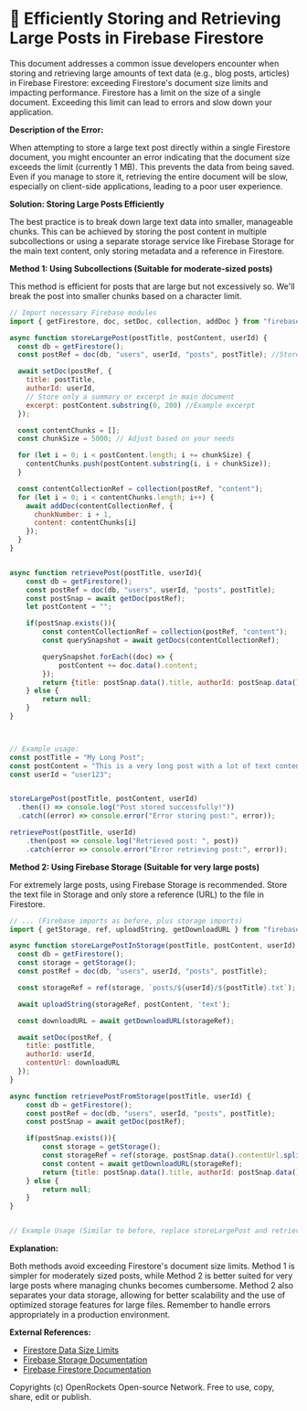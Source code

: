 # 🐞 Efficiently Storing and Retrieving Large Posts in Firebase Firestore


This document addresses a common issue developers encounter when storing and retrieving large amounts of text data (e.g., blog posts, articles) in Firebase Firestore: exceeding Firestore's document size limits and impacting performance.  Firestore has a limit on the size of a single document. Exceeding this limit can lead to errors and slow down your application.

**Description of the Error:**

When attempting to store a large text post directly within a single Firestore document, you might encounter an error indicating that the document size exceeds the limit (currently 1 MB). This prevents the data from being saved.  Even if you manage to store it, retrieving the entire document will be slow, especially on client-side applications, leading to a poor user experience.

**Solution: Storing Large Posts Efficiently**

The best practice is to break down large text data into smaller, manageable chunks. This can be achieved by storing the post content in multiple subcollections or using a separate storage service like Firebase Storage for the main text content, only storing metadata and a reference in Firestore.

**Method 1: Using Subcollections (Suitable for moderate-sized posts)**

This method is efficient for posts that are large but not excessively so.  We'll break the post into smaller chunks based on a character limit.


```javascript
// Import necessary Firebase modules
import { getFirestore, doc, setDoc, collection, addDoc } from "firebase/firestore";

async function storeLargePost(postTitle, postContent, userId) {
  const db = getFirestore();
  const postRef = doc(db, "users", userId, "posts", postTitle); //Store post metadata in a single document

  await setDoc(postRef, {
    title: postTitle,
    authorId: userId,
    // Store only a summary or excerpt in main document
    excerpt: postContent.substring(0, 200) //Example excerpt
  });

  const contentChunks = [];
  const chunkSize = 5000; // Adjust based on your needs

  for (let i = 0; i < postContent.length; i += chunkSize) {
    contentChunks.push(postContent.substring(i, i + chunkSize));
  }

  const contentCollectionRef = collection(postRef, "content");
  for (let i = 0; i < contentChunks.length; i++) {
    await addDoc(contentCollectionRef, {
      chunkNumber: i + 1,
      content: contentChunks[i]
    });
  }
}


async function retrievePost(postTitle, userId){
    const db = getFirestore();
    const postRef = doc(db, "users", userId, "posts", postTitle);
    const postSnap = await getDoc(postRef);
    let postContent = "";

    if(postSnap.exists()){
        const contentCollectionRef = collection(postRef, "content");
        const querySnapshot = await getDocs(contentCollectionRef);

        querySnapshot.forEach((doc) => {
            postContent += doc.data().content;
        });
        return {title: postSnap.data().title, authorId: postSnap.data().authorId, content: postContent};
    } else {
        return null;
    }
}



// Example usage:
const postTitle = "My Long Post";
const postContent = "This is a very long post with a lot of text content.  It's designed to test how we handle long posts in Firebase Firestore.  We need to break this up into chunks to store it efficiently.  This is a very long post with a lot of text content.  It's designed to test how we handle long posts in Firebase Firestore. We need to break this up into chunks to store it efficiently.";
const userId = "user123";


storeLargePost(postTitle, postContent, userId)
  .then(() => console.log("Post stored successfully!"))
  .catch((error) => console.error("Error storing post:", error));

retrievePost(postTitle, userId)
    .then(post => console.log("Retrieved post: ", post))
    .catch(error => console.error("Error retrieving post:", error));

```

**Method 2: Using Firebase Storage (Suitable for very large posts)**

For extremely large posts, using Firebase Storage is recommended.  Store the text file in Storage and only store a reference (URL) to the file in Firestore.


```javascript
// ... (Firebase imports as before, plus storage imports)
import { getStorage, ref, uploadString, getDownloadURL } from "firebase/storage";

async function storeLargePostInStorage(postTitle, postContent, userId) {
  const db = getFirestore();
  const storage = getStorage();
  const postRef = doc(db, "users", userId, "posts", postTitle);

  const storageRef = ref(storage, `posts/${userId}/${postTitle}.txt`);

  await uploadString(storageRef, postContent, 'text');

  const downloadURL = await getDownloadURL(storageRef);

  await setDoc(postRef, {
    title: postTitle,
    authorId: userId,
    contentUrl: downloadURL
  });
}

async function retrievePostFromStorage(postTitle, userId) {
    const db = getFirestore();
    const postRef = doc(db, "users", userId, "posts", postTitle);
    const postSnap = await getDoc(postRef);

    if(postSnap.exists()){
        const storage = getStorage();
        const storageRef = ref(storage, postSnap.data().contentUrl.split("posts/")[1]);
        const content = await getDownloadURL(storageRef);
        return {title: postSnap.data().title, authorId: postSnap.data().authorId, content: content};
    } else {
        return null;
    }
}


// Example Usage (Similar to before, replace storeLargePost and retrievePost calls)
```


**Explanation:**

Both methods avoid exceeding Firestore's document size limits. Method 1 is simpler for moderately sized posts, while Method 2 is better suited for very large posts where managing chunks becomes cumbersome.  Method 2 also separates your data storage, allowing for better scalability and the use of optimized storage features for large files.  Remember to handle errors appropriately in a production environment.

**External References:**

* [Firestore Data Size Limits](https://firebase.google.com/docs/firestore/quotas)
* [Firebase Storage Documentation](https://firebase.google.com/docs/storage)
* [Firebase Firestore Documentation](https://firebase.google.com/docs/firestore)


Copyrights (c) OpenRockets Open-source Network. Free to use, copy, share, edit or publish.

